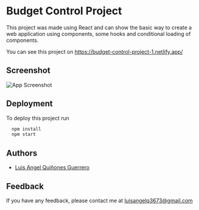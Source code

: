 
# Budget Control Project

This project was made using React and can show the basic way to create a web application using components, some hooks and conditional loading of components.

You can see this project on https://budget-control-project-1.netlify.app/

## Screenshot

![App Screenshot](https://d33wubrfki0l68.cloudfront.net/613e2767c0674300096f223f/screenshot_2021-09-12-16-15-53-0000.png)


## Deployment

To deploy this project run

```bash
  npm install
  npm start
```

  
## Authors

- [Luis Angel Quiñones Guerrero](https://github.com/luisangelq)

  
## Feedback

If you have any feedback, please contact me at luisangelq3673@gmail.com

  
